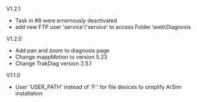 V1.2.1
- Task in #8 were errornously deactivated
- add new FTP user 'service'/'service' to access Folder \web\Diagnosis

V1.2.0 
- Add pan and zoom to diagnosis page
- Change mappMotion to version 5.23
- Change TrakDiag version 2.5.1

V1.1.0
- User 'USER_PATH' instead of 'F:\' for file devices to simplify ArSim installation

